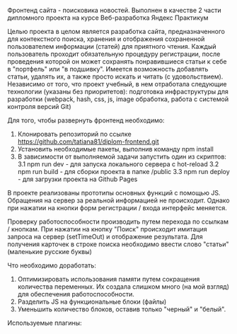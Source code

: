 Фронтенд сайта - поисковика новостей.
Выполнен в качестве 2 части дипломного проекта на курсе Веб-разработка Яндекс Практикум

Целью проекта в целом является разработка сайта, предназначенного для контекстного поиска, хранения и отображения сохраненной пользователем информации (статей) для приятного чтения. Каждый пользователь проходит обязательную процедуру регистрации, после проведения которой он может сохранять понравившиеся статьи к себе в "портфель" или "в подшивку". Имеется возможность добавлять статьи, удалять их, а также просто искать и читать (с удовольствием). Независимо от того, что проект учебный, в нем отработала следующие технологии (указаны без приоритетов): подготовка инфраструктуры для разработки (webpack, hash, css, js, image обработка, работа с системой контроля версий Git) 

Для того, чтобы развернуть фронтенд необходимо:
1. Клонировать репозиторий по ссылке https://github.com/tatiana81/diplom-frontend.git
2. Установить необходимые пакеты, выполнив команду npm install
3. В зависимости от выполняемой задачи запустить один из скриптов:
  3.1 npm run dev - для запуска локального сервера с hot-reload
  3.2 npm run build - для сборки проекта в папке /public
  3.3 npm run deploy - для загрузки проекта на Github Pages

В проекте реализованы прототипы основных функций с помощью JS. Обращения на сервер за реальной информацией не происходит. Однако при нажатии на кнопки форм регистрации / входа интерфейс меняется. 

Проверку работоспособности производить путем перехода по ссылкам / кнопкам. При нажатии на кнопку "Поиск" происходит имитация запроса на сервер (setTimeOut) и отображение результата. Для получения карточек в строке поиска необходимо ввести слово "статьи" (маленькие русские буквы)

Что необходимо доработать: 
1. Оптимизировать использования памяти путем сокращения количества переменных. Их создала слишком много (на мой взгляд) для обеспечения работоспособности.
2. Разделить JS на функциональные блоки (файлы)
3. Уменьшить количество блоков, оставив только "черный" и "белый".

Используемые плагины:

